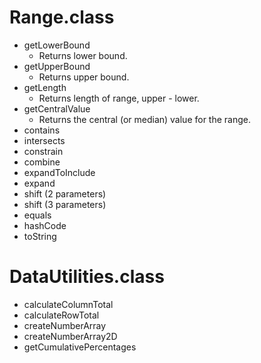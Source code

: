 
# Range.class

- getLowerBound
  - Returns lower bound.  
- getUpperBound
  - Returns upper bound. 
- getLength
  - Returns length of range, upper - lower.   
- getCentralValue
  - Returns the central (or median) value for the range.
- contains
- intersects
- constrain
- combine
- expandToInclude
- expand
- shift (2 parameters)
- shift (3 parameters)
- equals
- hashCode
- toString


# DataUtilities.class 

- calculateColumnTotal
- calculateRowTotal
- createNumberArray
- createNumberArray2D
- getCumulativePercentages
